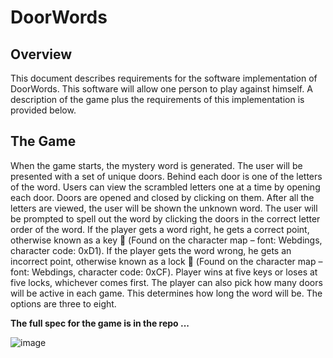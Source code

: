 # DoorWords

## Overview
This document describes requirements for the software implementation of DoorWords. This software will allow one person to play against himself. A description of the game plus the requirements of this implementation is provided below.

## The Game
When the game starts, the mystery word is generated. The user will be presented with a set of unique doors. Behind each door is one of the letters of the word. Users can view the scrambled letters one at a time by opening each door. Doors are opened and closed by clicking on them. After all the letters are viewed, the user will be shown the unknown word. The user will be prompted to spell out the word by clicking the doors in the correct letter order of the word. 
If the player gets a word right, he gets a correct point, otherwise known as a key   (Found on the character map – font: Webdings, character code: 0xD1).
If the player gets the word wrong, he gets an incorrect point, otherwise known as a lock  (Found on the character map – font: Webdings, character code: 0xCF). 
Player wins at five keys or loses at five locks, whichever comes first.
The player can also pick how many doors will be active in each game. This determines how long the word will be. The options are three to eight. 

**The full spec for the game is in the repo ...**




![image](https://github.com/RS-codesandprograms/DoorWords/assets/94880497/c07d6c9f-5f7e-4aeb-80e8-6acbe6344e00)





